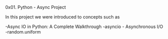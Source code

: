 0x01. Python - Async Project

In this project we were introduced to concepts such as

-Async IO in Python: A Complete Walkthrough
-asyncio - Asynchronous I/O
-random.uniform
